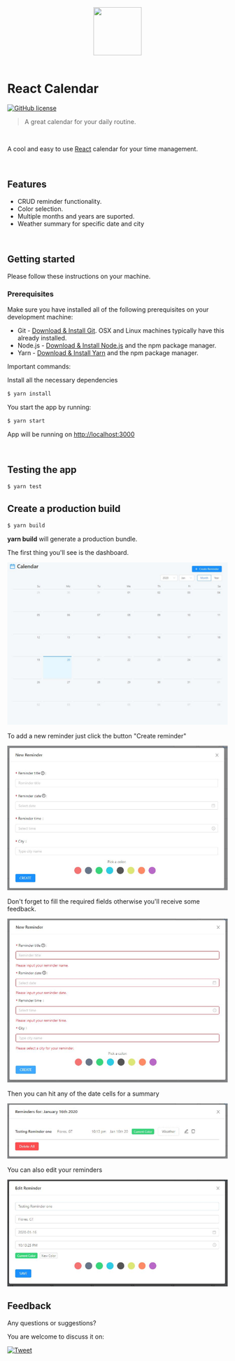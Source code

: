 <div align="center">
  <img src="https://img.favpng.com/14/25/15/calendar-cartoon-png-favpng-4cf9edVfCTktg52mE172ymNcp.jpg" width="110" height="110"/>
  <br/>
</div>

<br/>

# React Calendar

[![GitHub license](https://img.shields.io/github/license/sultan99/react-on-lambda.svg)](https://github.com/sultan99/react-on-lambda/blob/master/LICENSE)

> A great calendar for your daily routine.

<br/>

A cool and easy to use [React](https://github.com/facebook/react) calendar for your time management.

<br/>

## Features

- CRUD reminder functionality.
- Color selection.
- Multiple months and years are suported.
- Weather summary for specific date and city

<br/>

## Getting started

Please follow these instructions on your machine.

### Prerequisites

Make sure you have installed all of the following prerequisites on your development machine:

- Git - [Download & Install Git](https://git-scm.com/downloads). OSX and Linux machines typically have this already installed.
- Node.js - [Download & Install Node.js](https://nodejs.org/en/download/) and the npm package manager.
- Yarn - [Download & Install Yarn](https://yarnpkg.com/en/docs/install#windows-stable) and the npm package manager.

Important commands:

Install all the necessary dependencies

```sh
$ yarn install
```

You start the app by running:

```sh
$ yarn start
```

App will be running on [http://localhost:3000](http://localhost:3000)

<br/>

## Testing the app

```sh
$ yarn test
```

## Create a production build

```sh
$ yarn build
```

**yarn build** will generate a production bundle.

The first thing you'll see is the dashboard.

<img src="/images/home-vw.JPG" alt="dashboard">

To add a new reminder just click the button "Create reminder"

<img src="/images/new-reminder.JPG" alt="new reminder">

Don't forget to fill the required fields otherwise you'll receive some feedback.

<img src="/images/validations.JPG" alt="validations">

Then you can hit any of the date cells for a summary

<img src="/images/reminder-summary.JPG" alt="Summary">

You can also edit your reminders

<img src="/images/edit-reminder.JPG" alt="Edit">

## Feedback

Any questions or suggestions?

You are welcome to discuss it on:

[![Tweet](https://img.shields.io/twitter/url/http/shields.io.svg?style=social)](https://twitter.com/ChristianConary)

<br/>
<br/>
